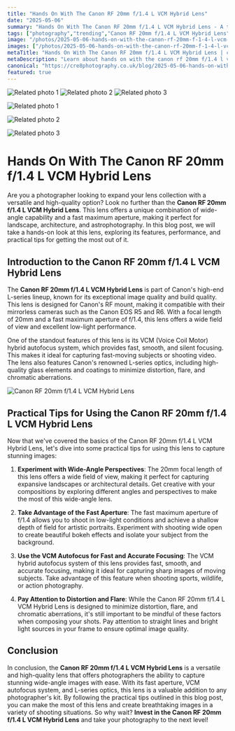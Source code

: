 ```yaml
---
title: "Hands On With The Canon RF 20mm f/1.4 L VCM Hybrid Lens"
date: "2025-05-06"
summary: "Hands On With The Canon RF 20mm f/1.4 L VCM Hybrid Lens - A trending topic in photography."
tags: ["photography","trending","Canon RF 20mm f/1.4 L VCM Hybrid Lens","photographer","wide-angle","aperture","autofocus","landscape","architecture","astrophotography","low-light","image quality"]
image: "/photos/2025-05-06-hands-on-with-the-canon-rf-20mm-f-1-4-l-vcm-hybrid-lens-1.jpg"
images: ["/photos/2025-05-06-hands-on-with-the-canon-rf-20mm-f-1-4-l-vcm-hybrid-lens-1.jpg","/photos/2025-05-06-hands-on-with-the-canon-rf-20mm-f-1-4-l-vcm-hybrid-lens-2.jpg","/photos/2025-05-06-hands-on-with-the-canon-rf-20mm-f-1-4-l-vcm-hybrid-lens-3.jpg"]
metaTitle: "Hands On With The Canon RF 20mm f/1.4 L VCM Hybrid Lens | cre8 Photography"
metaDescription: "Learn about hands on with the canon rf 20mm f/1.4 l vcm hybrid lens in photography with practical tips and insights."
canonical: "https://cre8photography.co.uk/blog/2025-05-06-hands-on-with-the-canon-rf-20mm-f-1-4-l-vcm-hybrid-lens"
featured: true
---
```


<!-- Gallery as HTML -->

<div class="grid grid-cols-1 sm:grid-cols-2 md:grid-cols-3 gap-4">
  <img src="/photos/2025-05-06-hands-on-with-the-canon-rf-20mm-f-1-4-l-vcm-hybrid-lens-1.jpg" alt="Related photo 1" class="w-full rounded-lg" />
<img src="/photos/2025-05-06-hands-on-with-the-canon-rf-20mm-f-1-4-l-vcm-hybrid-lens-2.jpg" alt="Related photo 2" class="w-full rounded-lg" />
<img src="/photos/2025-05-06-hands-on-with-the-canon-rf-20mm-f-1-4-l-vcm-hybrid-lens-3.jpg" alt="Related photo 3" class="w-full rounded-lg" />
</div>


<!-- Gallery as Markdown -->
![Related photo 1](/photos/2025-05-06-hands-on-with-the-canon-rf-20mm-f-1-4-l-vcm-hybrid-lens-1.jpg)


![Related photo 2](/photos/2025-05-06-hands-on-with-the-canon-rf-20mm-f-1-4-l-vcm-hybrid-lens-2.jpg)


![Related photo 3](/photos/2025-05-06-hands-on-with-the-canon-rf-20mm-f-1-4-l-vcm-hybrid-lens-3.jpg)



# Hands On With The Canon RF 20mm f/1.4 L VCM Hybrid Lens

Are you a photographer looking to expand your lens collection with a versatile and high-quality option? Look no further than the **Canon RF 20mm f/1.4 L VCM Hybrid Lens**. This lens offers a unique combination of wide-angle capability and a fast maximum aperture, making it perfect for landscape, architecture, and astrophotography. In this blog post, we will take a hands-on look at this lens, exploring its features, performance, and practical tips for getting the most out of it.

## Introduction to the Canon RF 20mm f/1.4 L VCM Hybrid Lens

The **Canon RF 20mm f/1.4 L VCM Hybrid Lens** is part of Canon's high-end L-series lineup, known for its exceptional image quality and build quality. This lens is designed for Canon's RF mount, making it compatible with their mirrorless cameras such as the Canon EOS R5 and R6. With a focal length of 20mm and a fast maximum aperture of f/1.4, this lens offers a wide field of view and excellent low-light performance.

One of the standout features of this lens is its VCM (Voice Coil Motor) hybrid autofocus system, which provides fast, smooth, and silent focusing. This makes it ideal for capturing fast-moving subjects or shooting video. The lens also features Canon's renowned L-series optics, including high-quality glass elements and coatings to minimize distortion, flare, and chromatic aberrations.

![Canon RF 20mm f/1.4 L VCM Hybrid Lens](/path/to/image)

## Practical Tips for Using the Canon RF 20mm f/1.4 L VCM Hybrid Lens

Now that we've covered the basics of the Canon RF 20mm f/1.4 L VCM Hybrid Lens, let's dive into some practical tips for using this lens to capture stunning images:

1. **Experiment with Wide-Angle Perspectives**: The 20mm focal length of this lens offers a wide field of view, making it perfect for capturing expansive landscapes or architectural details. Get creative with your compositions by exploring different angles and perspectives to make the most of this wide-angle lens.

2. **Take Advantage of the Fast Aperture**: The fast maximum aperture of f/1.4 allows you to shoot in low-light conditions and achieve a shallow depth of field for artistic portraits. Experiment with shooting wide open to create beautiful bokeh effects and isolate your subject from the background.

3. **Use the VCM Autofocus for Fast and Accurate Focusing**: The VCM hybrid autofocus system of this lens provides fast, smooth, and accurate focusing, making it ideal for capturing sharp images of moving subjects. Take advantage of this feature when shooting sports, wildlife, or action photography.

4. **Pay Attention to Distortion and Flare**: While the Canon RF 20mm f/1.4 L VCM Hybrid Lens is designed to minimize distortion, flare, and chromatic aberrations, it's still important to be mindful of these factors when composing your shots. Pay attention to straight lines and bright light sources in your frame to ensure optimal image quality.

## Conclusion

In conclusion, the **Canon RF 20mm f/1.4 L VCM Hybrid Lens** is a versatile and high-quality lens that offers photographers the ability to capture stunning wide-angle images with ease. With its fast aperture, VCM autofocus system, and L-series optics, this lens is a valuable addition to any photographer's kit. By following the practical tips outlined in this blog post, you can make the most of this lens and create breathtaking images in a variety of shooting situations. So why wait? **Invest in the Canon RF 20mm f/1.4 L VCM Hybrid Lens** and take your photography to the next level!

